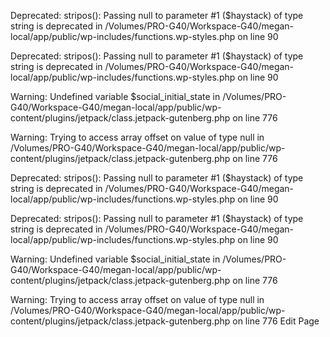 
Deprecated: stripos(): Passing null to parameter #1 ($haystack) of type string is deprecated in /Volumes/PRO-G40/Workspace-G40/megan-local/app/public/wp-includes/functions.wp-styles.php on line 90

Deprecated: stripos(): Passing null to parameter #1 ($haystack) of type string is deprecated in /Volumes/PRO-G40/Workspace-G40/megan-local/app/public/wp-includes/functions.wp-styles.php on line 90

Warning: Undefined variable $social_initial_state in /Volumes/PRO-G40/Workspace-G40/megan-local/app/public/wp-content/plugins/jetpack/class.jetpack-gutenberg.php on line 776

Warning: Trying to access array offset on value of type null in /Volumes/PRO-G40/Workspace-G40/megan-local/app/public/wp-content/plugins/jetpack/class.jetpack-gutenberg.php on line 776



Deprecated: stripos(): Passing null to parameter #1 ($haystack) of type string is deprecated in /Volumes/PRO-G40/Workspace-G40/megan-local/app/public/wp-includes/functions.wp-styles.php on line 90

Deprecated: stripos(): Passing null to parameter #1 ($haystack) of type string is deprecated in /Volumes/PRO-G40/Workspace-G40/megan-local/app/public/wp-includes/functions.wp-styles.php on line 90

Warning: Undefined variable $social_initial_state in /Volumes/PRO-G40/Workspace-G40/megan-local/app/public/wp-content/plugins/jetpack/class.jetpack-gutenberg.php on line 776

Warning: Trying to access array offset on value of type null in /Volumes/PRO-G40/Workspace-G40/megan-local/app/public/wp-content/plugins/jetpack/class.jetpack-gutenberg.php on line 776
Edit Page

